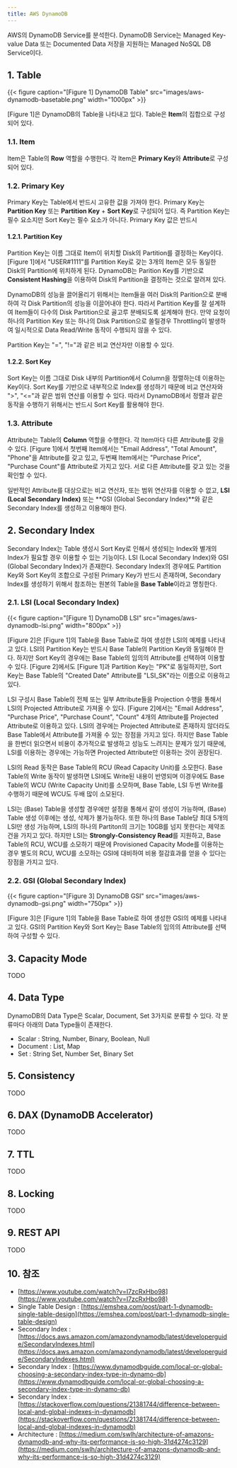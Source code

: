 ```yaml
---
title: AWS DynamoDB
---
```


AWS의 DynamoDB Service를 분석한다. DynamoDB Service는 Managed Key-value Data 또는 Documented Data 저장을 지원하는 Managed NoSQL DB Service이다.

## 1. Table

{{< figure caption="[Figure 1] DynamoDB Table" src="images/aws-dynamodb-basetable.png" width="1000px" >}}

[Figure 1]은 DynamoDB의 Table을 나타내고 있다. Table은 **Item**의 집합으로 구성되어 있다.

### 1.1. Item

Item은 Table의 **Row** 역할을 수행한다. 각 Item은 **Primary Key**와 **Attribute**로 구성되어 있다.

### 1.2. Primary Key

Primary Key는 Table에서 반드시 고유한 값을 가져야 한다. Primary Key는 **Partition Key** 또는 **Partition Key** + **Sort Key**로 구성되어 있다. 즉 Partition Key는 필수 요소지만 Sort Key는 필수 요소가 아니다. Primary Key 값은 반드시 

#### 1.2.1. Partition Key

Partition Key는 이름 그대로 Item이 위치할 Disk의 Partition를 결정하는 Key이다. [Figure 1]에서 "USER#1111"를 Partition Key로 갖는 3개의 Item은 모두 동일한 Disk의 Partition에 위치하게 된다. DynamoDB는 Parition Key를 기반으로 **Consistent Hashing**을 이용하여 Disk의 Partition을 결정하는 것으로 알려져 있다.

DynamoDB의 성능을 끌어올리기 위해서는 Item들을 여러 Disk의 Parition으로 분배하여 각 Disk Partition의 성능을 이끌어내야 한다. 따라서 Partition Key를 잘 설계하여 Item들이 다수의 Disk Partition으로 골고루 분배되도록 설계해야 한다. 만약 요청이 하나의 Partition Key 또는 하나의 Disk Partition으로 쏠릴경우 Throttling이 발생하여 일시적으로 Data Read/Write 동작이 수행되지 않을 수 있다.

Partition Key는 "=", "!="과 같은 비교 연산자만 이용할 수 있다.

#### 1.2.2. Sort Key

Sort Key는 이름 그대로 Disk 내부의 Partition에서 Column을 정렬하는데 이용하는 Key이다. Sort Key를 기반으로 내부적으로 Index를 생성하기 때문에 비교 연산자와 ">", "<="과 같은 범위 연산를 이용할 수 있다. 따라서 DynamoDB에서 정렬과 같은 동작을 수행하기 위해서는 반드시 Sort Key를 활용해야 한다.

### 1.3. Attribute

Attribute는 Table의 **Column** 역할을 수행한다. 각 Item마다 다른 Attribute를 갖을 수 있다. [Figure 1]에서 첫번째 Item에서는 "Email Address", "Total Amount", "Phone"을 Attribute를 갖고 있고, 두번째 Item에서는 "Purchase Price", "Purchase Count"를 Attribute로 가지고 있다. 서로 다른 Attribute를 갖고 있는 것을 확인할 수 있다.

일반적인 Attribute를 대상으로는 비교 연산자, 또는 범위 연산자를 이용할 수 없고, **LSI (Local Secondary Index)** 또는 **GSI (Global Secondary Index)**와 같은 Secondary Index를 생성하고 이용해야 한다.

## 2. Secondary Index

Secondary Index는 Table 생성시 Sort Key로 인해서 생성되는 Index와 별개의 Index가 필요할 경우 이용할 수 있는 기능이다. LSI (Local Secondary Index)와 GSI (Global Secondary Index)가 존재한다. Secondary Index의 경우에도 Partition Key와 Sort Key의 조합으로 구성된 Primary Key가 반드시 존재하며, Secondary Index를 생성하기 위해서 참조하는 원본의 Table을 **Base Table**이라고 명칭한다.

### 2.1. LSI (Local Secondary Index)

{{< figure caption="[Figure 1] DynamoDB LSI" src="images/aws-dynamodb-lsi.png" width="800px" >}}

[Figure 2]은 [Figure 1]의 Table을 Base Table로 하여 생성한 LSI의 예제를 나타내고 있다. LSI의 Partition Key는 반드시 Base Table의 Partition Key와 동일해야 한다. 하지만 Sort Key의 경우에는 Base Table의 임의의 Attribute를 선택하여 이용할 수 있다. [Figure 2]에서도 [Figure 1]과 Partition Key는 "PK"로 동일하지만, Sort Key는 Base Table의 "Created Date" Attribute를 "LSI_SK"라는 이름으로 이용하고 있다.

LSI 구성시 Base Table의 전체 또는 일부 Attribute들을 Projection 수행을 통해서 LSI의 Projected Attribute로 가져올 수 있다. [Figure 2]에서는 "Email Address", "Purchase Price", "Purchase Count", "Count" 4개의 Attribute를 Projected Attribute로 이용하고 있다. LSI의 경우에는 Projected Attribute로 존재하지 않더라도 Base Table에서 Attribute를 가져올 수 있는 장점을 가지고 있다. 하지만 Base Table을 한번더 읽으면서 비용이 추가적으로 발생하고 성능도 느려지는 문제가 있기 때문에, LSI를 이용하는 경우에는 가능하면 Projected Attribute만 이용하는 것이 권장된다.

LSI의 Read 동작은 Base Table의 RCU (Read Capacity Unit)를 소모한다. Base Table의 Write 동작이 발생하면 LSI에도 Write된 내용이 반영되며 이경우에도 Base Table의 WCU (Write Capacity Unit)를 소모하며, Base Table, LSI 두번 Write를 수행하기 때문에 WCU도 두배 많이 소모된다.

LSI는 (Base) Table을 생성할 경우에만 설정을 통해서 같이 생성이 가능하며, (Base) Table 생성 이후에는 생성, 삭제가 불가능하다. 또한 하나의 Base Table당 최대 5개의 LSI만 생성 가능하며, LSI의 하나의 Partiton의 크기는 10GB를 넘지 못한다는 제약조건을 가지고 있다. 하지만 LSI는 **Strongly-Consistency Read**를 지원하고, Base Table의 RCU, WCU를 소모하기 때문에 Provisioned Capacity Mode를 이용하는 경우 별도의 RCU, WCU를 소모하는 GSI에 대비하여 비용 절감효과를 얻을 수 있다는 장점을 가지고 있다.

### 2.2. GSI (Global Secondary Index)

{{< figure caption="[Figure 3] DynamoDB GSI" src="images/aws-dynamodb-gsi.png" width="750px" >}}

[Figure 3]은 [Figure 1]의 Table을 Base Table로 하여 생성한 GSI의 예제를 나타내고 있다. GSI의 Partition Key와 Sort Key는 Base Table의 임의의 Attribute를 선택하여 구성할 수 있다.

## 3. Capacity Mode

TODO

## 4. Data Type

DynamoDB의 Data Type은 Scalar, Document, Set 3가지로 분류할 수 있다. 각 분류마다 아래의 Data Type들이 존재한다.

* Scalar : String, Number, Binary, Boolean, Null
* Document : List, Map
* Set : String Set, Number Set, Binary Set

## 5. Consistency

TODO

## 6. DAX (DynamoDB Accelerator)

TODO

## 7. TTL

TODO

## 8. Locking

TODO

## 9. REST API

TODO

## 10. 참조

* [https://www.youtube.com/watch?v=I7zcRxHbo98](https://www.youtube.com/watch?v=I7zcRxHbo98)
* Single Table Design : [https://emshea.com/post/part-1-dynamodb-single-table-design](https://emshea.com/post/part-1-dynamodb-single-table-design)
* Secondary Index : [https://docs.aws.amazon.com/amazondynamodb/latest/developerguide/SecondaryIndexes.html](https://docs.aws.amazon.com/amazondynamodb/latest/developerguide/SecondaryIndexes.html)
* Secondary Index : [https://www.dynamodbguide.com/local-or-global-choosing-a-secondary-index-type-in-dynamo-db](https://www.dynamodbguide.com/local-or-global-choosing-a-secondary-index-type-in-dynamo-db)
* Secondary Index : [https://stackoverflow.com/questions/21381744/difference-between-local-and-global-indexes-in-dynamodb](https://stackoverflow.com/questions/21381744/difference-between-local-and-global-indexes-in-dynamodb)
* Architecture : [https://medium.com/swlh/architecture-of-amazons-dynamodb-and-why-its-performance-is-so-high-31d4274c3129](https://medium.com/swlh/architecture-of-amazons-dynamodb-and-why-its-performance-is-so-high-31d4274c3129)
